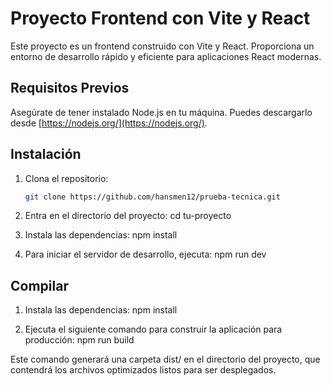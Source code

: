 # Proyecto Frontend con Vite y React

Este proyecto es un frontend construido con Vite y React. Proporciona un entorno de desarrollo rápido y eficiente para aplicaciones React modernas.

## Requisitos Previos

Asegúrate de tener instalado Node.js en tu máquina. Puedes descargarlo desde [https://nodejs.org/](https://nodejs.org/).

## Instalación

1. Clona el repositorio:

   ```bash
   git clone https://github.com/hansmen12/prueba-tecnica.git

   ```

2. Entra en el directorio del proyecto: cd tu-proyecto

3. Instala las dependencias: npm install

4. Para iniciar el servidor de desarrollo, ejecuta: npm run dev

## Compilar

1. Instala las dependencias: npm install

2. Ejecuta el siguiente comando para construir la aplicación para producción: npm run build

Este comando generará una carpeta dist/ en el directorio del proyecto, que contendrá los archivos optimizados listos para ser desplegados.